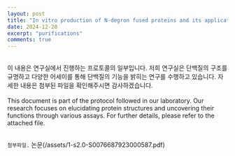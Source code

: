 ```yaml
---
layout: post
title: "In vitro production of N-degron fused proteins and its application "
date: 2024-12-28
excerpt: "purifications"
comments: true
---
```


<br>
이 내용은 연구실에서 진행하는 프로토콜의 일부입니다. 저희 연구실은 단백질의 구조를 규명하고 다양한 어세이를 통해 단백질의 기능을 밝히는 연구를 수행하고 있습니다. 자세한 내용은 첨부된 파일을 확인해주시면 감사하겠습니다.<br/>
<br/>
This document is part of the protocol followed in our laboratory. Our research focuses on elucidating protein structures and uncovering their functions through various assays. For further details, please refer to the attached file.
<br/>
<br/>

`첨부파일.` 논문(/assets/1-s2.0-S0076687923000587.pdf)

